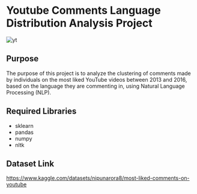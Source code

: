 # Youtube Comments Language Distribution Analysis Project

![yt](https://img.tamindir.com/resize/1200x675/2022/11/470608/youtube-premium-nedir.jpg)

## Purpose
The purpose of this project is to analyze the clustering of comments made by individuals on the most liked YouTube videos between 2013 and 2016, based on the language they are commenting in, using Natural Language Processing (NLP).

## Required Libraries
- sklearn
- pandas
- numpy
- nltk

## Dataset Link
https://www.kaggle.com/datasets/nipunarora8/most-liked-comments-on-youtube


